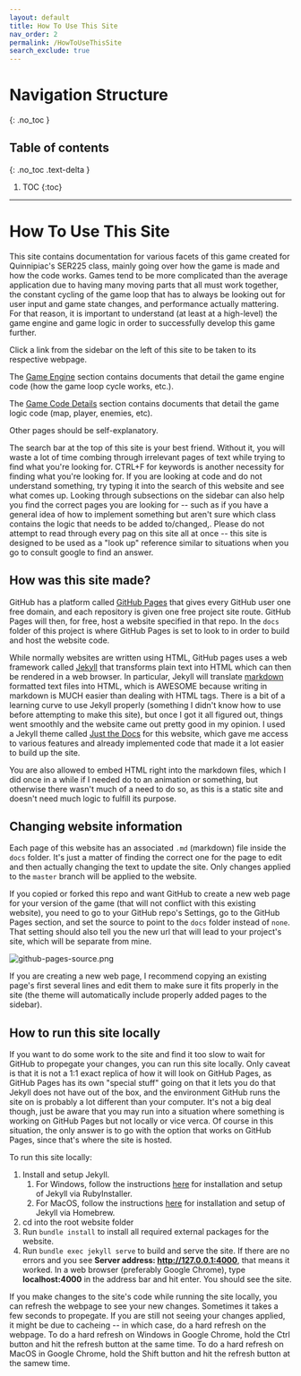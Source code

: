 ```yaml
---
layout: default
title: How To Use This Site
nav_order: 2
permalink: /HowToUseThisSite
search_exclude: true
---
```


# Navigation Structure
{: .no_toc }

## Table of contents
{: .no_toc .text-delta }

1. TOC
{:toc}

---

# How To Use This Site

This site contains documentation for various facets of this game created for Quinnipiac's SER225 class, mainly going over
how the game is made and how the code works. Games tend to be more complicated than the average application due to having many moving parts that all must work together,
the constant cycling of the game loop that has to always be looking out for user input and game state changes, and performance actually mattering. 
For that reason, it is important to understand (at least at a high-level) the game engine and game logic in order to successfully develop this game further.

Click a link from the sidebar on the left of this site to be taken to its respective webpage.

The [Game Engine](../GameEngine/game-engine.md) section contains documents that detail the game engine code (how the game loop cycle works, etc.).

The [Game Code Details](../GameCodeDetails/game-code-details.md) section contains documents that detail the game logic code (map, player, enemies, etc).

Other pages should be self-explanatory.

The search bar at the top of this site is your best friend. Without it, you will waste a lot of time combing through irrelevant pages of text
while trying to find what you're looking for. CTRL+F for keywords is another necessity for finding what you're looking for. If you are looking
at code and do not understand something, try typing it into the search of this website and see what comes up. Looking through subsections on the sidebar
can also help you find the correct pages you are looking for -- such as if you have a general idea of how to implement something but
aren't sure which class contains the logic that needs to be added to/changed,. Please do not attempt to read through every pag
on this site all at once -- this site is designed to be used as a "look up" reference similar to situations when you go to consult google to find an answer.

## How was this site made?

GitHub has a platform called [GitHub Pages](https://pages.github.com/) that gives every GitHub user one free domain,
and each repository is given one free project site route. GitHub Pages will then, for free, host a website specified in that repo.
In the `docs` folder of this project is where GitHub Pages is set to look to in order to build and host the website code.

While normally websites are written using HTML, GitHub pages uses a web framework called [Jekyll](https://jekyllrb.com/) that
transforms plain text into HTML which can then be rendered in a web browser. 
In particular, Jekyll will translate [markdown](https://www.markdownguide.org/basic-syntax/) formatted text files into HTML,
which is AWESOME because writing in markdown is MUCH easier than dealing with HTML tags. There is a bit of a learning curve to use Jekyll
properly (something I didn't know how to use before attempting to make this site), 
but once I got it all figured out, things went smoothly and the website came out pretty good in my opinion. I used a Jekyll theme called [Just the Docs](https://pmarsceill.github.io/just-the-docs/) for this website, which gave me access to various features
and already implemented code that made it a lot easier to build up the site.

You are also allowed to embed HTML right into the markdown files, which I did once in a while if I needed do to an animation or something,
but otherwise there wasn't much of a need to do so, as this is a static site and doesn't need much logic to fulfill its purpose.

## Changing website information

Each page of this website has an associated `.md` (markdown) file inside the `docs` folder. It's just a matter of finding the correct one
for the page to edit and then actually changing the text to update the site. Only changes applied to the `master` branch will be applied to the website.

If you copied or forked this repo and want GitHub to create a new web page for your version of the game (that will not conflict with this
existing website), you need to go to your GitHub repo's Settings, go to the
GitHub Pages section, and set the source to point to the `docs` folder instead of `none`. That setting should also tell you the new
url that will lead to your project's site, which will be separate from mine.

![github-pages-source.png](../assets/images/github-pages-source.png)

If you are creating a new web page, I recommend copying an existing page's first several lines and edit them to make sure
it fits properly in the site (the theme will automatically include properly added pages to the sidebar).

## How to run this site locally

If you want to do some work to the site and find it too slow to wait for GitHub to propegate your changes, you can run this site locally. Only caveat is that it is not a 1:1 exact replica of how it will look on GitHub Pages, as GitHub Pages has its own "special stuff" going on that it lets you do that Jekyll does not have out of the box, and the environment GitHub runs the site on is probably a lot different than your computer. It's not a big deal though, just be aware that you may run into a situation where something is working on GitHub Pages but not locally or vice verca. Of course in this situation, the only answer is to go with the option that works on GitHub Pages, since that's where the site is hosted.

To run this site locally:

1. Install and setup Jekyll.
    1. For Windows, follow the instructions [here](https://jekyllrb.com/docs/installation/windows/) for installation and setup of Jekyll via RubyInstaller.
    1. For MacOS, follow the instructions [here](https://jekyllrb.com/docs/installation/macos/) for installation and setup of Jekyll via Homebrew.
1. cd into the root website folder
1. Run `bundle install` to install all required external packages for the website.
1. Run `bundle exec jekyll serve` to build and serve the site. If there are no errors and you see **Server address: http://127.0.0.1:4000**, that means it worked. In a web browser (preferably Google Chrome), type **localhost:4000** in the address bar and hit enter. You should see the site.

If you make changes to the site's code while running the site locally, you can refresh the webpage to see your new changes. Sometimes it takes a few seconds to propegate. If you are still not seeing your changes applied, it might be due to cacheing -- in which case, do a hard refresh on the webpage. To do a hard refresh on Windows in Google Chrome, hold the Ctrl button and hit the refresh button at the same time. To do a hard refresh on MacOS in Google Chrome, hold the Shift button and hit the refresh button at the samew time.

